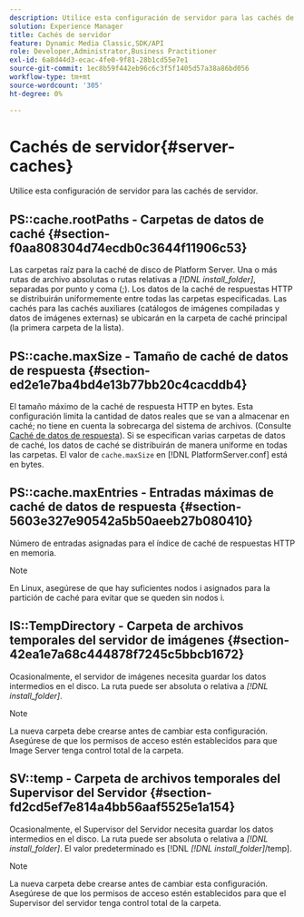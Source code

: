 ```yaml
---
description: Utilice esta configuración de servidor para las cachés de servidor.
solution: Experience Manager
title: Cachés de servidor
feature: Dynamic Media Classic,SDK/API
role: Developer,Administrator,Business Practitioner
exl-id: 6a8d44d3-ecac-4fe0-9f81-28b1cd55e7e1
source-git-commit: 1ec8b59f442eb96c6c3f5f1405d57a38a86bd056
workflow-type: tm+mt
source-wordcount: '305'
ht-degree: 0%

---
```


# Cachés de servidor{#server-caches}

Utilice esta configuración de servidor para las cachés de servidor.

## PS::cache.rootPaths - Carpetas de datos de caché {#section-f0aa808304d74ecdb0c3644f11906c53}

Las carpetas raíz para la caché de disco de Platform Server. Una o más rutas de archivo absolutas o rutas relativas a *[!DNL install_folder]*, separadas por punto y coma (;). Los datos de la caché de respuestas HTTP se distribuirán uniformemente entre todas las carpetas especificadas. Las cachés para las cachés auxiliares (catálogos de imágenes compiladas y datos de imágenes externas) se ubicarán en la carpeta de caché principal (la primera carpeta de la lista).

## PS::cache.maxSize - Tamaño de caché de datos de respuesta {#section-ed2e1e7ba4bd4e13b77bb20c4cacddb4}

El tamaño máximo de la caché de respuesta HTTP en bytes. Esta configuración limita la cantidad de datos reales que se van a almacenar en caché; no tiene en cuenta la sobrecarga del sistema de archivos. (Consulte [Caché de datos de respuesta](../../../../is-api/image-serving-api-ref/c-configuration-and-administration/c-data-caches/c-response-data-cache.md#concept-81ea996c242441f2a69f7e9d9b3a29ca)). Si se especifican varias carpetas de datos de caché, los datos de caché se distribuirán de manera uniforme en todas las carpetas. El valor de `cache.maxSize` en [!DNL PlatformServer.conf] está en bytes.

## PS::cache.maxEntries - Entradas máximas de caché de datos de respuesta {#section-5603e327e90542a5b50aeeb27b080410}

Número de entradas asignadas para el índice de caché de respuestas HTTP en memoria.

>[!NOTE]
>
>En Linux, asegúrese de que hay suficientes nodos i asignados para la partición de caché para evitar que se queden sin nodos i.

## IS::TempDirectory - Carpeta de archivos temporales del servidor de imágenes {#section-42ea1e7a68c444878f7245c5bbcb1672}

Ocasionalmente, el servidor de imágenes necesita guardar los datos intermedios en el disco. La ruta puede ser absoluta o relativa a *[!DNL install_folder]*.

>[!NOTE]
>
>La nueva carpeta debe crearse antes de cambiar esta configuración. Asegúrese de que los permisos de acceso estén establecidos para que Image Server tenga control total de la carpeta.

## SV::temp - Carpeta de archivos temporales del Supervisor del Servidor {#section-fd2cd5ef7e814a4bb56aaf5525e1a154}

Ocasionalmente, el Supervisor del Servidor necesita guardar los datos intermedios en el disco. La ruta puede ser absoluta o relativa a *[!DNL install_folder]*. El valor predeterminado es [!DNL *[!DNL install_folder]*/temp].

>[!NOTE]
>
>La nueva carpeta debe crearse antes de cambiar esta configuración. Asegúrese de que los permisos de acceso estén establecidos para que el Supervisor del servidor tenga control total de la carpeta.
